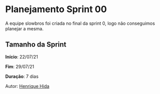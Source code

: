 ﻿---
layout: page_slowbrows
tag: slowbrows
---
# Planejamento Sprint 00

A equipe slowbros foi criada no final da sprint 0, logo não conseguimos planejar a mesma.

## Tamanho da Sprint

**Início**: 22/07/21

**Fim**: 29/07/21

**Duração**: 7 dias

Autor: [Henrique Hida](https://github.com/HenriqueHida)

